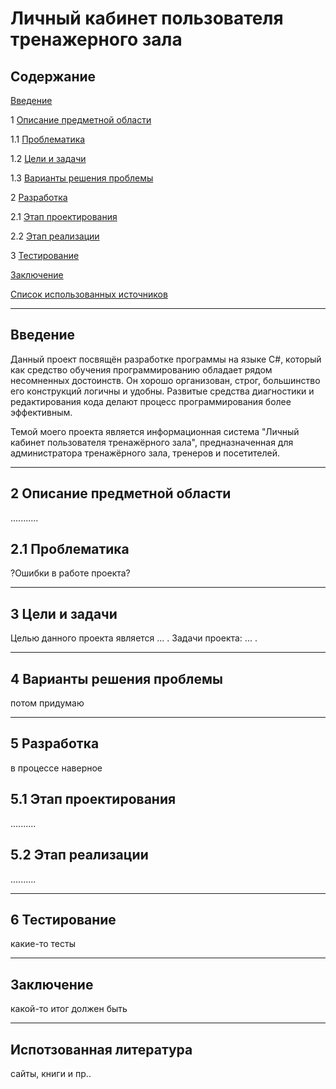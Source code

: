 # Личный кабинет пользователя тренажерного зала

## Содержание


[Введение](#введение)

1 [Описание предметной области](#предметная_область)

1.1 [Проблематика](#проблематика)

1.2 [Цели и задачи](#цели_и_задачи)

1.3 [Варианты решения проблемы](#решение_проблемы)

2 [Разработка](#разработка)

2.1 [Этап проектирования](#проектирование)

2.2 [Этап реализации](#реализация)

3 [Тестирование](#тестирование)

[Заключение](#заключение)

[Список использованных источников](#ссылки)

***

## Введение <a name="введение"></a>
Данный проект посвящён разработке программы на языке C#, который как средство обучения программированию обладает рядом несомненных достоинств. Он хорошо организован, строг, большинство его конструкций логичны и удобны. Развитые средства диагностики и редактирования кода делают процесс программирования более эффективным.

Темой моего проекта является информационная система "Личный кабинет пользователя тренажёрного зала", предназначенная для администратора тренажёрного зала, тренеров и посетителей.

***

## 2 Описание предметной области <a name="предметная_область"></a>
...........

## 2.1 Проблематика <a name="проблематика"></a>
?Ошибки в работе проекта?
***
## 3 Цели и задачи <a name="цели_и_задачи"></a>
Целью данного проекта является ... . Задачи проекта: ... .
***
## 4 Варианты решения проблемы <a name="решение_проблемы"></a>
потом придумаю
***
## 5 Разработка <a name="разработка"></a>
в процессе наверное

## 5.1 Этап проектирования <a name="проектирование"></a>
..........

## 5.2 Этап реализации <a name="реализация"></a>
..........
***
## 6 Тестирование <a name="тестирование"></a>
какие-то тесты
***
## Заключение <a name="заключение"></a>
какой-то итог должен быть
***
## Испотзованная литература <a name="ссылки"></a>
сайты, книги и пр..




